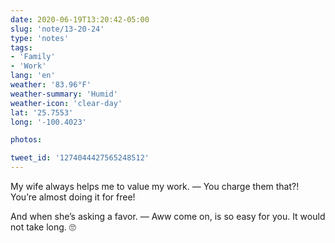 ```yaml
---
date: 2020-06-19T13:20:42-05:00
slug: 'note/13-20-24'
type: 'notes'
tags:
- 'Family'
- 'Work'
lang: 'en'
weather: '83.96°F'
weather-summary: 'Humid'
weather-icon: 'clear-day'
lat: '25.7553'
long: '-100.4023'

photos:

tweet_id: '1274044427565248512'
---
```

My wife always helps me to value my work. 
— You charge them that?! You’re almost doing it for free!

And when she’s asking a favor. 
— Aww come on, is so easy for you. It would not take long. 
🙄  